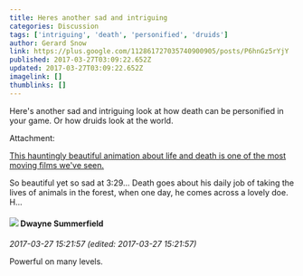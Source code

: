 ```yaml
---
title: Heres another sad and intriguing
categories: Discussion
tags: ['intriguing', 'death', 'personified', 'druids']
author: Gerard Snow
link: https://plus.google.com/112861727035740900905/posts/P6hnGz5rYjY
published: 2017-03-27T03:09:22.652Z
updated: 2017-03-27T03:09:22.652Z
imagelink: []
thumblinks: []
---
```


Here&#39;s another sad and intriguing look at how death can be personified in your game.  Or how druids look at the world.


Attachment:

<a href='https://youtu.be/QA8ES1ejBgE'>This hauntingly beautiful animation about life and death is one of the most moving films we've seen.</a>


So beautiful yet so sad at 3:29... Death goes about his daily job of taking the lives of animals in the forest, when one day, he comes across a lovely doe. H...
<div id='comment z133zzixtnz1c33w404chjp5zsy3uzuqb3s'>
  <h4><img src='{{site.baseurl}}//images/avatars/107934179295445410537_photo.jpg'> Dwayne Summerfield</h4>
      <p><cite>2017-03-27 15:21:57 (edited: 2017-03-27 15:21:57)</cite></p>
        <p>Powerful on many levels.</p>
</div>
        